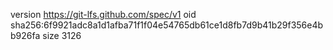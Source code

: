 version https://git-lfs.github.com/spec/v1
oid sha256:6f9921adc8a1d1afba71f1f04e54765db61ce1d8fb7d9b41b29f356e4bb926fa
size 3126
